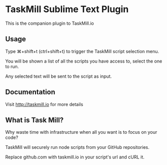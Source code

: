# TaskMill Sublime Text Plugin

This is the companion plugin to TaskMill.io

## Usage
Type ⌘+shift+t (ctrl+shift+t) to trigger the TaskMill script selection menu.

You will be shown a list of all the scripts you have access to, select the one to run.

Any selected text will be sent to the script as input.

## Documentation

Visit http://taskmill.io for more details

## What is Task Mill?
Why waste time with infrastructure when all you want is to focus on your code?

TaskMill will securely run node scripts from your GitHub repositories.

Replace github.com with taskmill.io in your script's url and cURL it.
